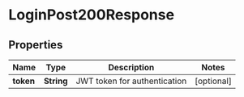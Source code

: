 

# LoginPost200Response


## Properties

| Name | Type | Description | Notes |
|------------ | ------------- | ------------- | -------------|
|**token** | **String** | JWT token for authentication |  [optional] |



